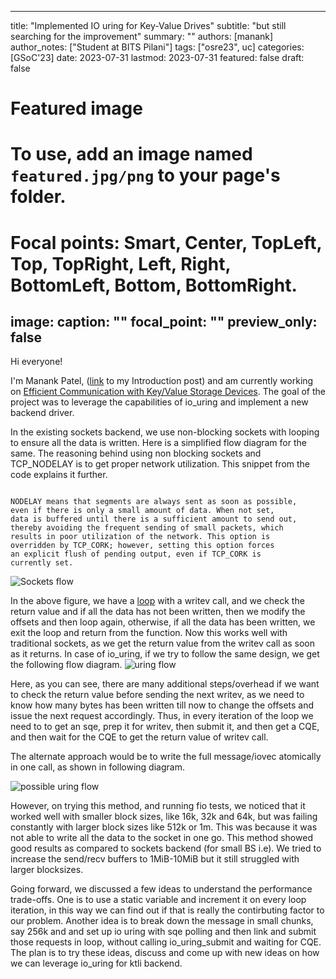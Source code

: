 

---
title: "Implemented IO uring for Key-Value Drives"
subtitle: "but still searching for the improvement"
summary: ""
authors: [manank]
author_notes: ["Student at BITS Pilani"]
tags: ["osre23", uc]
categories: [GSoC'23]
date: 2023-07-31
lastmod: 2023-07-31
featured: false
draft: false

# Featured image

# To use, add an image named `featured.jpg/png` to your page's folder.

# Focal points: Smart, Center, TopLeft, Top, TopRight, Left, Right, BottomLeft, Bottom, BottomRight.

image:
caption: ""
focal_point: ""
preview_only: false
---

Hi everyone! 

I'm Manank Patel, ([link](/report/osre23/ucsc/kvstore/20230526-manank) to my Introduction post) and am currently working on [Efficient Communication with Key/Value Storage Devices](/project/osre23/ucsc/kvstore). The goal of the project was to leverage the capabilities of io_uring and implement a new backend driver. 


In the existing sockets backend, we use non-blocking sockets with looping to ensure all the data is written. Here is a simplified flow diagram for the
same. The reasoning behind using non blocking sockets and TCP_NODELAY is to get proper network utilization. This snippet from the code explains it further.

```

NODELAY means that segments are always sent as soon as possible,
even if there is only a small amount of data. When not set,
data is buffered until there is a sufficient amount to send out,
thereby avoiding the frequent sending of small packets, which
results in poor utilization of the network. This option is
overridden by TCP_CORK; however, setting this option forces
an explicit flush of pending output, even if TCP_CORK is
currently set.

```
![Sockets flow](ktli_socket.png)


In the above figure, we have a [loop](https://gitlab.com/kinetic-storage/libkinetic/-/blob/manank/src/ktli_socket.c?ref_type=heads#L436) with a writev call, and we check the return value and if all the data has not been written, then we modify the
offsets and then loop again, otherwise, if all the data has been written, we exit the loop and return from the function. Now this works well with traditional sockets, as we get the return value from the writev call as soon as it returns. In case of io_uring, if we try to follow the same design, we get the
following flow diagram.
![uring flow](ktli_uring_nonb.png)

Here, as you can see, there are many additional steps/overhead if we want to check the return value before sending the 
next writev, as we need to know how many bytes has been written till now to change the offsets and issue 
the next request accordingly. Thus, in every iteration of the loop we need to to get an sqe, prep it for writev, then
submit it, and then get a CQE, and then wait for the CQE to get the return value of writev call.

The alternate approach would be to write the full message/iovec atomically in one call, as shown in following diagram.

![possible uring flow](ktli_uring_ideal.png)

However, on trying this method, and running fio tests, we noticed that it worked well with smaller block sizes, like
16k, 32k and 64k, but was failing constantly with larger block sizes like 512k or 1m. This was because it was not able to 
write all the data to the socket in one go. This method showed good results as compared to sockets backend (for small BS
i.e). We tried to increase the send/recv buffers to 1MiB-10MiB but it still struggled with larger blocksizes.

Going forward, we discussed a few ideas to understand the performance trade-offs. One is to use a static variable and increment it on
every loop iteration, in this way we can find out if that is really the contirbuting factor to our problem. Another idea
is to break down the message in small chunks, say 256k and and set up io uring with sqe polling and then link and submit
those requests in loop, without calling io_uring_submit and waiting for CQE. The plan is to try these ideas, discuss and
come up with new ideas on how we can leverage io_uring for ktli backend.


